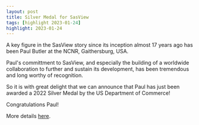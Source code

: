 ```yaml
---
layout: post
title: Silver Medal for SasView
tags: [highlight 2023-01-24]
highlight: 2023-01-24
---
```


A key figure in the SasView story since its inception almost 17 years ago has
been Paul Butler at the NCNR, Gaithersburg, USA.

Paul's committment to SasView, and especially the building of a worldwide
collaboration to further and sustain its development, has been tremendous and
long worthy of recognition.

So it is with great delight that we can announce that Paul has just been awarded
a 2022 Silver Medal by the US Department of Commerce!

Congratulations Paul!

More details [here](https://www.nist.gov/nist-awards/2022-silver-medal-award-paul-butler).
